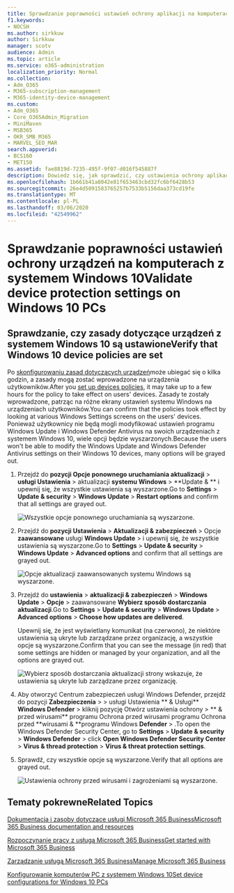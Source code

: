 ```yaml
---
title: Sprawdzanie poprawności ustawień ochrony aplikacji na komputerach z systemem Windows 10
f1.keywords:
- NOCSH
ms.author: sirkkuw
author: Sirkkuw
manager: scotv
audience: Admin
ms.topic: article
ms.service: o365-administration
localization_priority: Normal
ms.collection:
- Adm_O365
- M365-subscription-management
- M365-identity-device-management
ms.custom:
- Adm_O365
- Core_O365Admin_Migration
- MiniMaven
- MSB365
- OKR_SMB_M365
- MARVEL_SEO_MAR
search.appverid:
- BCS160
- MET150
ms.assetid: fae8819d-7235-495f-9f07-d016f545887f
description: Dowiedz się, jak sprawdzić, czy ustawienia ochrony aplikacji usługi Microsoft 365 Business zostały wprowadzone na urządzeniach z systemem Windows 10 użytkowników.
ms.openlocfilehash: 1b661b41a8042e81f653463cbd32fc6bf6428b53
ms.sourcegitcommit: 26e4d5091583765257b7533b5156daa373cd19fe
ms.translationtype: MT
ms.contentlocale: pl-PL
ms.lasthandoff: 03/06/2020
ms.locfileid: "42549962"
---
```

# <a name="validate-device-protection-settings-on-windows-10-pcs"></a><span data-ttu-id="92743-103">Sprawdzanie poprawności ustawień ochrony urządzeń na komputerach z systemem Windows 10</span><span class="sxs-lookup"><span data-stu-id="92743-103">Validate device protection settings on Windows 10 PCs</span></span>

## <a name="verify-that-windows-10-device-policies-are-set"></a><span data-ttu-id="92743-104">Sprawdzanie, czy zasady dotyczące urządzeń z systemem Windows 10 są ustawione</span><span class="sxs-lookup"><span data-stu-id="92743-104">Verify that Windows 10 device policies are set</span></span>

<span data-ttu-id="92743-105">Po [skonfigurowaniu zasad dotyczących urządzeń](protection-settings-for-windows-10-pcs.md)może ubiegać się o kilka godzin, a zasady mogą zostać wprowadzone na urządzenia użytkowników.</span><span class="sxs-lookup"><span data-stu-id="92743-105">After you [set up devices policies](protection-settings-for-windows-10-pcs.md), it may take up to a few hours for the policy to take effect on users' devices.</span></span> <span data-ttu-id="92743-106">Zasady te zostały wprowadzone, patrząc na różne ekrany ustawień systemu Windows na urządzeniach użytkowników.</span><span class="sxs-lookup"><span data-stu-id="92743-106">You can confirm that the policies took effect by looking at various Windows Settings screens on the users' devices.</span></span> <span data-ttu-id="92743-107">Ponieważ użytkownicy nie będą mogli modyfikować ustawień programu Windows Update i Windows Defender Antivirus na swoich urządzeniach z systemem Windows 10, wiele opcji będzie wyszarzonych.</span><span class="sxs-lookup"><span data-stu-id="92743-107">Because the users won't be able to modify the Windows Update and Windows Defender Antivirus settings on their Windows 10 devices, many options will be grayed out.</span></span>
  
1. <span data-ttu-id="92743-108">Przejdź do **pozycji Opcje ponownego uruchamiania aktualizacji** \> **usługi Ustawienia** \> aktualizacji **systemu Windows** \> \*\*Update &amp; \*\* i upewnij się, że wszystkie ustawienia są wyszarzone.</span><span class="sxs-lookup"><span data-stu-id="92743-108">Go to **Settings** \> **Update &amp; security** \> **Windows Update** \> **Restart options** and confirm that all settings are grayed out.</span></span> 
    
    ![Wszystkie opcje ponownego uruchamiania są wyszarzone.](../media/31308da9-18b0-47c5-bbf6-d5fa6747c376.png)
  
2. <span data-ttu-id="92743-110">Przejdź do **pozycji Ustawienia** \> **Aktualizacji &amp; zabezpieczeń** \> Opcje **zaawansowane** usługi **Windows Update** \> i upewnij się, że wszystkie ustawienia są wyszarzone.</span><span class="sxs-lookup"><span data-stu-id="92743-110">Go to **Settings** \> **Update &amp; security** \> **Windows Update** \> **Advanced options** and confirm that all settings are grayed out.</span></span> 
    
    ![Opcje aktualizacji zaawansowanych systemu Windows są wyszarzone.](../media/049cf281-d503-4be9-898b-c0a3286c7fc2.png)
  
3. <span data-ttu-id="92743-112">Przejdź do **ustawienia** \> **aktualizacji &amp; zabezpieczeń** \> **Windows Update** \> **Opcje** \> zaawansowane **Wybierz sposób dostarczania aktualizacji**.</span><span class="sxs-lookup"><span data-stu-id="92743-112">Go to **Settings** \> **Update &amp; security** \> **Windows Update** \> **Advanced options** \> **Choose how updates are delivered**.</span></span>
    
    <span data-ttu-id="92743-113">Upewnij się, że jest wyświetlany komunikat (na czerwono), że niektóre ustawienia są ukryte lub zarządzane przez organizację, a wszystkie opcje są wyszarzone.</span><span class="sxs-lookup"><span data-stu-id="92743-113">Confirm that you can see the message (in red) that some settings are hidden or managed by your organization, and all the options are grayed out.</span></span>
    
    ![Wybierz sposób dostarczania aktualizacji strony wskazuje, że ustawienia są ukryte lub zarządzane przez organizację.](../media/6b3e37c5-da41-4afd-9983-b4f406216b59.png)
  
4. <span data-ttu-id="92743-115">Aby otworzyć Centrum zabezpieczeń usługi Windows Defender, przejdź do pozycji **Zabezpieczenia** \> \> usługi Ustawienia \*\* &amp; Usługi\*\* **Windows Defender** \> kliknij pozycję Otwórz ustawienia ochrony \> \*\* &amp; przed wirusami\*\* programu Ochrona przed wirusami programu Ochrona przed \*\*wirusami &amp; \*\*programu Windows **Defender** \> .</span><span class="sxs-lookup"><span data-stu-id="92743-115">To open the Windows Defender Security Center, go to **Settings** \> **Update &amp; security** \> **Windows Defender** \> click **Open Windows Defender Security Center** \> **Virus &amp; thread protection** \> **Virus &amp; threat protection settings**.</span></span> 
    
5. <span data-ttu-id="92743-116">Sprawdź, czy wszystkie opcje są wyszarzone.</span><span class="sxs-lookup"><span data-stu-id="92743-116">Verify that all options are grayed out.</span></span> 
    
    ![Ustawienia ochrony przed wirusami i zagrożeniami są wyszarzone.](../media/9ca68d40-a5d9-49d7-92a4-c581688b5926.png)
  
## <a name="related-topics"></a><span data-ttu-id="92743-118">Tematy pokrewne</span><span class="sxs-lookup"><span data-stu-id="92743-118">Related Topics</span></span>

[<span data-ttu-id="92743-119">Dokumentacja i zasoby dotyczące usługi Microsoft 365 Business</span><span class="sxs-lookup"><span data-stu-id="92743-119">Microsoft 365 Business documentation and resources</span></span>](https://go.microsoft.com/fwlink/p/?linkid=853701)
  
[<span data-ttu-id="92743-120">Rozpoczynanie pracy z usługą Microsoft 365 Business</span><span class="sxs-lookup"><span data-stu-id="92743-120">Get started with Microsoft 365 Business</span></span>](microsoft-365-business-overview.md)
  
[<span data-ttu-id="92743-121">Zarządzanie usługą Microsoft 365 Business</span><span class="sxs-lookup"><span data-stu-id="92743-121">Manage Microsoft 365 Business</span></span>](manage.md)
  
[<span data-ttu-id="92743-122">Konfigurowanie komputerów PC z systemem Windows 10</span><span class="sxs-lookup"><span data-stu-id="92743-122">Set device configurations for Windows 10 PCs</span></span>](protection-settings-for-windows-10-pcs.md)
  


